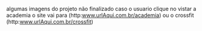 algumas imagens do projeto não finalizado
caso o usuario clique no vistar a academia o site vai para (http:www.urlAqui.com.br/academia) ou o crossfit (http:www.urlAqui.com.br/crossfit) 
